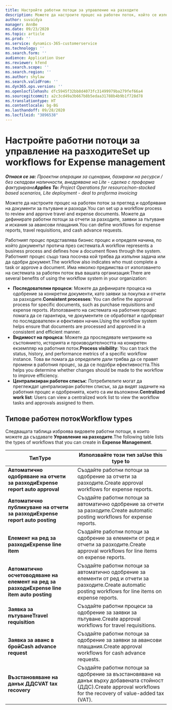 ```yaml
---
title: Настройте работни потоци за управление на разходите
description: Можете да настроите процес на работен поток, който се използва за преглед и одобряване на документи за пътуване и разходи.
author: suvaidya
manager: AnnBe
ms.date: 09/23/2020
ms.topic: article
ms.prod: ''
ms.service: dynamics-365-customerservice
ms.technology: ''
ms.search.form: ''
audience: Application User
ms.reviewer: kfend
ms.search.scope: ''
ms.search.region: ''
ms.author: shylaw
ms.search.validFrom: ''
ms.dyn365.ops.version: ''
ms.openlocfilehash: dfc5945f32bb8d4073fc31499979ba279fef66a4
ms.sourcegitcommit: a2c3cd49a3b667b8b5edaa31788b4b9b1f728d78
ms.translationtype: HT
ms.contentlocale: bg-BG
ms.lasthandoff: 09/28/2020
ms.locfileid: "3896538"
---
```

# <a name="set-up-workflows-for-expense-management"></a><span data-ttu-id="f07a3-103">Настройте работни потоци за управление на разходите</span><span class="sxs-lookup"><span data-stu-id="f07a3-103">Set up workflows for Expense management</span></span>

<span data-ttu-id="f07a3-104">_**Отнася се за:** Проектни операции за сценарии, базирани на ресурси / без складови наличности, внедряване на Lite - сделка с проформа фактуриране_</span><span class="sxs-lookup"><span data-stu-id="f07a3-104">_**Applies To:** Project Operations for resource/non-stocked based scenarios, Lite deployment - deal to proforma invoicing_</span></span>

<span data-ttu-id="f07a3-105">Можете да настроите процес на работен поток за преглед и одобряване на документи за пътуване и разходи.</span><span class="sxs-lookup"><span data-stu-id="f07a3-105">You can set up a workflow process to review and approve travel and expense documents.</span></span> <span data-ttu-id="f07a3-106">Можете да дефинирате работни потоци за отчети за разходите, заявки за пътуване и искания за авансови плащания.</span><span class="sxs-lookup"><span data-stu-id="f07a3-106">You can define workflows for expense reports, travel requisitions, and cash advance requests.</span></span>

<span data-ttu-id="f07a3-107">Работният процес представлява бизнес процес и определя начина, по който документът протича през системата.</span><span class="sxs-lookup"><span data-stu-id="f07a3-107">A workflow represents a business process and defines how a document flows through the system.</span></span> <span data-ttu-id="f07a3-108">Работният процес също така посочва кой трябва да изпълни задача или да одобри документ.</span><span class="sxs-lookup"><span data-stu-id="f07a3-108">The workflow also indicates who must complete a task or approve a document.</span></span> <span data-ttu-id="f07a3-109">Има няколко предимства от използването на системата за работен поток във вашата организация:</span><span class="sxs-lookup"><span data-stu-id="f07a3-109">There are several benefits of using the workflow system in your organization:</span></span>

- <span data-ttu-id="f07a3-110">**Последователни процеси**: Можете да дефинирате процеса на одобрение за конкретни документи, като заявки за покупка и отчети за разходите.</span><span class="sxs-lookup"><span data-stu-id="f07a3-110">**Consistent processes**: You can define the approval process for specific documents, such as purchase requisitions and expense reports.</span></span> <span data-ttu-id="f07a3-111">Използването на системата на работния процес помага да се гарантира, че документите се обработват и одобряват по последователен и ефективен начин.</span><span class="sxs-lookup"><span data-stu-id="f07a3-111">Using the workflow system helps ensure that documents are processed and approved in a consistent and efficient manner.</span></span>
- <span data-ttu-id="f07a3-112">**Видимост на процеса**: Можете да проследявате метриките на състоянието, историята и производителността на конкретен екземпляр на работния поток.</span><span class="sxs-lookup"><span data-stu-id="f07a3-112">**Process visibility**: You can track the status, history, and performance metrics of a specific workflow instance.</span></span> <span data-ttu-id="f07a3-113">Това ви помага да определите дали трябва да се правят промени в работния процес, за да се подобри ефективността.</span><span class="sxs-lookup"><span data-stu-id="f07a3-113">This helps you determine whether changes should be made to the workflow to improve efficiency.</span></span>
- <span data-ttu-id="f07a3-114">**Централизиран работен списък**: Потребителите могат да преглеждат централизиран работен списък, за да видят задачите на работния процес и одобренията, които са им възложени.</span><span class="sxs-lookup"><span data-stu-id="f07a3-114">**Centralized work list**: Users can view a centralized work list to view the workflow tasks and approvals assigned to them.</span></span> 

## <a name="workflow-types"></a><span data-ttu-id="f07a3-115">Типове работен поток</span><span class="sxs-lookup"><span data-stu-id="f07a3-115">Workflow types</span></span>

<span data-ttu-id="f07a3-116">Следващата таблица изброява видовете работни потоци, в които можете да създавате **Управление на разходите**.</span><span class="sxs-lookup"><span data-stu-id="f07a3-116">The following table lists the types of workflows that you can create in **Expense Management**.</span></span>


|              <span data-ttu-id="f07a3-117"><strong>Тип</strong></span><span class="sxs-lookup"><span data-stu-id="f07a3-117"><strong>Type</strong></span></span>              |                   <span data-ttu-id="f07a3-118"><strong>Използвайте този тип за</strong></span><span class="sxs-lookup"><span data-stu-id="f07a3-118"><strong>Use this type to</strong></span></span>                   |
|-------------------------------------------------|-----------------------------------------------------------------------|
|   <span data-ttu-id="f07a3-119"><strong>Автоматично одобряване на отчети за разходи</strong></span><span class="sxs-lookup"><span data-stu-id="f07a3-119"><strong>Expense report auto approval</strong></span></span> |            <span data-ttu-id="f07a3-120">Създайте работни потоци за одобрение за отчети за разходите.</span><span class="sxs-lookup"><span data-stu-id="f07a3-120">Create approval workflows for expense reports.</span></span>             |
|  <span data-ttu-id="f07a3-121"><strong>Автоматично публикуване на отчети за разходи</strong></span><span class="sxs-lookup"><span data-stu-id="f07a3-121"><strong>Expense report auto posting</strong></span></span>   |        <span data-ttu-id="f07a3-122">Създайте работни потоци за автоматично одобрение за отчети за разходите.</span><span class="sxs-lookup"><span data-stu-id="f07a3-122">Create automatic posting workflows for expense reports.</span></span>        |
|       <span data-ttu-id="f07a3-123"><strong>Елемент на ред за разходи</strong></span><span class="sxs-lookup"><span data-stu-id="f07a3-123"><strong>Expense line item</strong></span></span>        |     <span data-ttu-id="f07a3-124">Създайте работни потоци за одобрение за елементи от ред и отчети за разходите.</span><span class="sxs-lookup"><span data-stu-id="f07a3-124">Create approval workflows for line items on expense reports.</span></span>      |
| <span data-ttu-id="f07a3-125"><strong>Автоматично осчетоводяване на елемент на ред за разходи</strong></span><span class="sxs-lookup"><span data-stu-id="f07a3-125"><strong>Expense line item auto posting</strong></span></span> | <span data-ttu-id="f07a3-126">Създайте работни потоци за автоматично одобрение за елементи от ред и отчети за разходите.</span><span class="sxs-lookup"><span data-stu-id="f07a3-126">Create automatic posting workflows for line items on expense reports.</span></span> |
|       <span data-ttu-id="f07a3-127"><strong>Заявка за пътуване</strong></span><span class="sxs-lookup"><span data-stu-id="f07a3-127"><strong>Travel requisition</strong></span></span>       |          <span data-ttu-id="f07a3-128">Създайте работни процеси за одобрение за заявки за пътуване.</span><span class="sxs-lookup"><span data-stu-id="f07a3-128">Create approval workflows for travel requisitions.</span></span>           |
|      <span data-ttu-id="f07a3-129"><strong>Заявка за аванс в брой</strong></span><span class="sxs-lookup"><span data-stu-id="f07a3-129"><strong>Cash advance request</strong></span></span>      |         <span data-ttu-id="f07a3-130">Създайте работни потоци за одобрение за заявки за авансови плащания.</span><span class="sxs-lookup"><span data-stu-id="f07a3-130">Create approval workflows for cash advance requests.</span></span>          |
|        <span data-ttu-id="f07a3-131"><strong>Възстановяване на данък ДДС</strong></span><span class="sxs-lookup"><span data-stu-id="f07a3-131"><strong>VAT tax recovery</strong></span></span>        | <span data-ttu-id="f07a3-132">Създайте работни потоци за одобрение за възстановяване на данък върху добавената стойност (ДДС).</span><span class="sxs-lookup"><span data-stu-id="f07a3-132">Create approval workflows for the recovery of value-added tax (VAT).</span></span>  |
